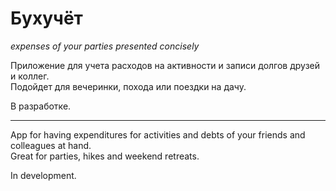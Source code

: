 # Бухучёт
<i>expenses of your parties presented concisely</i>

Приложение для учета расходов на активности и записи долгов друзей и коллег.
<br>
Подойдет для вечеринки, похода или поездки на дачу.

В разработке.

---
App for having expenditures for activities and debts of your friends and colleagues at hand.
<br>
Great for parties, hikes and weekend retreats.

In development.
